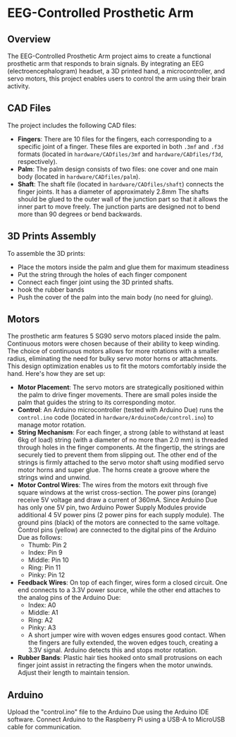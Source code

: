# EEG-Controlled Prosthetic Arm

## Overview
The EEG-Controlled Prosthetic Arm project aims to create a functional prosthetic arm that responds to brain signals. By integrating an EEG (electroencephalogram) headset, a 3D printed hand, a microcontroller, and servo motors, this project enables users to control the arm using their brain activity.

## CAD Files
The project includes the following CAD files:

- **Fingers**: There are 10 files for the fingers, each corresponding to a specific joint of a finger. These files are exported in both `.3mf` and `.f3d` formats (located in `hardware/CADfiles/3mf` and `hardware/CADfiles/f3d`, respectively).
- **Palm**: The palm design consists of two files: one cover and one main body (located in `hardware/CADfiles/palm`).
- **Shaft**: The shaft file (located in `hardware/CADfiles/shaft`) connects the finger joints. It has a diameter of approximately 2.8mm The shafts should be glued to the outer wall of the junction part so that it allows the inner part to move freely. The junction parts are designed not to bend more than 90 degrees or bend backwards.

## 3D Prints Assembly
To assemble the 3D prints:
- Place the motors inside the palm and glue them for maximum steadiness
- Put the string through the holes of each finger component
- Connect each finger joint using the 3D printed shafts.
- hook the rubber bands
- Push the cover of the palm into the main body (no need for gluing).

## Motors
The prosthetic arm features 5 SG90 servo motors placed inside the palm. Continuous motors were chosen because of their ability to keep winding. The choice of continuous motors allows for more rotations with a smaller radius, eliminating the need for bulky servo motor horns or attachments. This design optimization enables us to fit the motors comfortably inside the hand. Here's how they are set up:

- **Motor Placement**: The servo motors are strategically positioned within the palm to drive finger movements. There are small poles inside the palm that guides the string to its corresponding motor.
- **Control**: An Arduino microcontroller (tested with Arduino Due) runs the `control.ino` code (located in `hardware/ArduinoCode/control.ino`) to manage motor rotation.
- **String Mechanism**: For each finger, a strong (able to withstand at least 6kg of load) string (with a diameter of no more than 2.0 mm) is threaded through holes in the finger components. At the fingertip, the strings are securely tied to prevent them from slipping out. The other end of the strings is firmly attached to the servo motor shaft using modified servo motor horns and super glue. The horns create a groove where the strings wind and unwind.
- **Motor Control Wires**: The wires from the motors exit through five square windows at the wrist cross-section. The power pins (orange) receive 5V voltage and draw a current of 360mA. Since Arduino Due has only one 5V pin, two Arduino Power Supply Modules provide additional 4 5V power pins (2 power pins for each supply module). The ground pins (black) of the motors are connected to the same voltage. Control pins (yellow) are connected to the digital pins of the Arduino Due as follows:
  - Thumb: Pin 2
  - Index: Pin 9
  - Middle: Pin 10
  - Ring: Pin 11
  - Pinky: Pin 12
- **Feedback Wires**: On top of each finger, wires form a closed circuit. One end connects to a 3.3V power source, while the other end attaches to the analog pins of the Arduino Due:
  - Index: A0
  - Middle: A1
  - Ring: A2
  - Pinky: A3
  - A short jumper wire with woven edges ensures good contact. When the fingers are fully extended, the woven edges touch, creating a 3.3V signal. Arduino detects this and stops motor rotation.
- **Rubber Bands**: Plastic hair ties hooked onto small protrusions on each finger joint assist in retracting the fingers when the motor unwinds. Adjust their length to maintain tension.

## Arduino
Upload the "control.ino" file to the Arduino Due using the Arduino IDE software. Connect Arduino to the Raspberry Pi using a USB-A to MicroUSB cable for communication.
